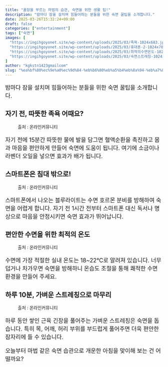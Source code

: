```yaml
---
title: "꿀잠을 부르는 마법의 습관, 숙면을 위한 생활 팁!"
description: "밤마다 잠을 설치며 힘들어하는 분들을 위한 숙면 꿀팁을 소개합니다."
date: 2025-03-26T15:32:24+09:00
draft: false
categories: ["entertainment"]
tags: ["숙면"]
images: [
  "https://ingihgoyonet.site/wp-content/uploads/2025/03/족욕-1024x683.jpg"
  "https://ingihgoyonet.site/wp-content/uploads/2025/03/휴대폰-2-1024x789.jpg"
  "https://ingihgoyonet.site/wp-content/uploads/2025/03/최적의수면온도-1024x683.jpg"
  "https://ingihgoyonet.site/wp-content/uploads/2025/03/숙면스트레칭-1024x683.jpg"
]
author: "kgkstn1423gmailcom"
slug: "%ea%bf%80%ec%9e%a0%ec%9d%84-%eb%b6%80%eb%a5%b4%eb%8a%94-%eb%a7%88%eb%b2%95%ec%9d%98-%ec%8a%b5%ea%b4%80-%ec%88%99%eb%a9%b4%ec%9d%84-%ec%9c%84%ed%95%9c-%ec%83%9d%ed%99%9c-%ed%8c%81"
---
```


<p style="font-size:18px">밤마다 잠을 설치며 힘들어하는 분들을 위한 숙면 꿀팁을 소개합니다.</p> <h2 >자기 전, 따뜻한 족욕 어때요?</h2> <figure ><img src="https://ingihgoyonet.site/wp-content/uploads/2025/03/족욕-1024x683.jpg" alt="" style="aspect-ratio:16/9;object-fit:cover"/><figcaption >출처 : 온라인커뮤니티</figcaption></figure> <p style="font-size:18px">자기 전에 15분간 따뜻한 물에 발을 담그면 혈액순환을 촉진하고 몸과 마음을 편안하게 만들어 숙면에 도움이 됩니다. 여기에 소금이나 라벤더 오일을 넣으면 효과가 배가 됩니다.</p> <h2 >스마트폰은 침대 밖으로!</h2> <figure ><img src="https://ingihgoyonet.site/wp-content/uploads/2025/03/휴대폰-2-1024x789.jpg" alt="" style="aspect-ratio:16/9;object-fit:cover"/><figcaption >출처 : 온라인커뮤니티</figcaption></figure> <p style="font-size:18px">스마트폰에서 나오는 블루라이트는 수면 호르몬 분비를 방해하여 숙면을 어렵게 합니다. 자기 전 1시간 전부터 스마트폰 대신 독서나 명상으로 마음을 안정시키면 숙면 효과가 뛰어납니다.</p> <h2 >편안한 수면을 위한 최적의 온도</h2> <figure ><img src="https://ingihgoyonet.site/wp-content/uploads/2025/03/최적의수면온도-1024x683.jpg" alt="" style="aspect-ratio:16/9;object-fit:cover"/><figcaption >출처 : 온라인커뮤니티</figcaption></figure> <p style="font-size:18px">수면에 가장 적절한 실내 온도는 18~22℃로 알려져 있습니다. 너무 덥거나 차가우면 숙면을 방해하니 온습도 조절을 통해 쾌적한 수면 환경을 만들어 주세요.</p> <h2 >하루 10분, 가벼운 스트레칭으로 마무리</h2> <figure ><img src="https://ingihgoyonet.site/wp-content/uploads/2025/03/숙면스트레칭-1024x683.jpg" alt="" style="aspect-ratio:16/9;object-fit:cover"/><figcaption >출처 : 온라인커뮤니티</figcaption></figure> <p style="font-size:18px">하루 동안 쌓인 근육 긴장을 풀어주는 가벼운 스트레칭은 숙면을 돕습니다. 특히 목, 어깨, 허리 부위를 부드럽게 풀어주면 더욱 편안한 잠자리에 들 수 있습니다.</p> <p style="font-size:18px">오늘부터 마법 같은 숙면 습관으로 개운한 아침을 맞이해 보는 건 어떨까요?</p>